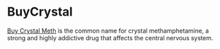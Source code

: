 # BuyCrystal
[Buy Crystal Meth](https://researchemicalsforsale.com) is the common name for crystal methamphetamine, a strong and highly addictive drug that affects the central nervous system.
